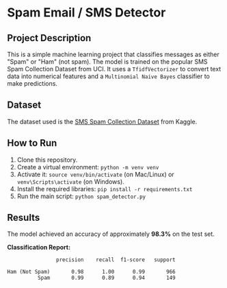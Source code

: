 # Spam Email / SMS Detector

## Project Description
This is a simple machine learning project that classifies messages as either "Spam" or "Ham" (not spam). The model is trained on the popular SMS Spam Collection Dataset from UCI. It uses a `TfidfVectorizer` to convert text data into numerical features and a `Multinomial Naive Bayes` classifier to make predictions.

## Dataset
The dataset used is the [SMS Spam Collection Dataset](https://www.kaggle.com/datasets/uciml/sms-spam-collection-dataset) from Kaggle.

## How to Run
1.  Clone this repository.
2.  Create a virtual environment: `python -m venv venv`
3.  Activate it: `source venv/bin/activate` (on Mac/Linux) or `venv\Scripts\activate` (on Windows).
4.  Install the required libraries: `pip install -r requirements.txt`
5.  Run the main script: `python spam_detector.py`

## Results
The model achieved an accuracy of approximately **98.3%** on the test set.

**Classification Report:**
```
                precision    recall  f1-score   support

Ham (Not Spam)       0.98      1.00      0.99       966
          Spam       0.99      0.89      0.94       149
```
